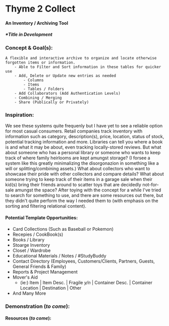 # **Thyme 2 Collect**
#### An Inventory / Archiving Tool
##### _*Title in Development_

### Concept & Goal(s):
    A flexible and interactive archive to organize and locate otherwise forgotten items or information.
        - Able to Filter and Sort information in these tables for quicker use
        - Add, Delete or Update new entries as needed 
            - Columns
            - Items
            - Tables / Folders
        - Add Collaborators (Add Authentication Levels)
        - Combining / Merging 
        - Share (Publically or Privately)

### Inspiration:
We see these systems quite frequenly but I have yet to see a reliable option for most casual consumers. Retail companies track inventory with information such as category, description(s), price, location, status of stock, potential tracking information and more. Libraries can tell you where a book is and what it may be about, even tracking locally-stored reviews. But what about someone who has a personal library or someone who wants to keep track of where family heirlooms are kept amungst storage? (I forsee a system like this greatly minimalizing the disorgonazion in something like a will or splitting/combining assets.) What about collectors who want to showcase their pride with other collectors and compare details? What about someone trying to keep track of their items in a garage sale when their kid(s) bring their friends around to scatter toys that are decidedly not-for-sale amungst the space? After toying with the concept for a while I've tried to search for something to use, and there are some resources out there, but they didn't quite perform the way I needed them to (with emphasis on the sorting and filtering relational content). 

#### Potential Template Opportunities:
- Card Collections (Such as Baseball or Pokemon)
- Recepies / CookBook(s)
- Books / Library
- Stoarge Inventory
- Closet / Wardrobe
- Educational Materials / Notes / #StudyBuddy
- Contact Directory (Employees, Customers/Clients, Partners, Guests, General Friends & Family)
- Reports & Project Management
- Mover's Aid 
    - (ie:) Item | Item Desc. | Fragile _y/n_ | Container Desc. | Container Location | Destination | Other
- And Many More

### Demonstration (_to come_): 

#### Resources (_to come_): 